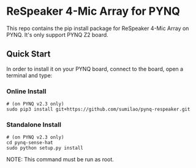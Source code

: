 # ReSpeaker 4-Mic Array for PYNQ

This repo contains the pip install package for ReSpeaker 4-Mic Array on PYNQ. It's only support PYNQ Z2 board.

## Quick Start

In order to install it on your PYNQ board, connect to the board, open a terminal and type:

### Online Install
```shell
# (on PYNQ v2.3 only)
sudo pip3 install git+https://github.com/sumilao/pynq-respeaker.git
```
### Standalone Install
```shell
# (on PYNQ v2.3 only)
cd pynq-sense-hat
sudo python setup.py install
```

NOTE: This command must be run as root.